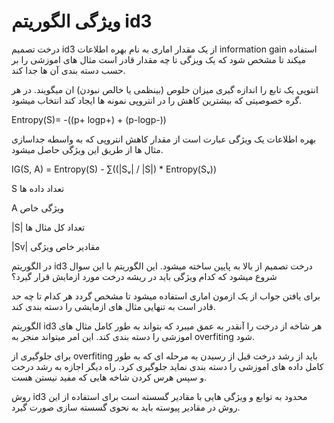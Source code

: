 # ویژگی الگوریتم id3

درخت تصمیم id3 از یک مقدار اماری به نام بهره اطلاعات information gain استفاده میکند تا مشخص شود که یک ویزگی تا چه مقدار قادر است مثال های اموزشی را بر حسب دسته بندی آن ها جدا کند.

انتوپی یک تابع را اندازه گیری میزان خلوص (بینظمی یا خالص نبودن) ان میگویند. در هر گره خصوصیتی که بیشترین کاهش را در انتروپی نمونه ها ایجاد کند انتخاب میشود.

Entropy(S)= -((p+ logp+) + (p-logp-))

بهره اطلاعات یک ویژگی عبارت است از مقدار کاهش انتروپی که به واسطه جداسازی مثال ها از طریق این ویژگی حاصل میشود.

IG(S, A) = Entropy(S) - ∑((|Sᵥ| / |S|) * Entropy(Sᵥ))
 
 S تعداد داده ها 
 
 A ویژگی خاص
 
 |S| تعداد کل مثال ها
 
 |Sv| مقادیر خاص ویژگی

در الگوریتم id3 درخت تصمیم از بالا به پایین ساخته میشود. این الگوریتم با این سوال شروع میشود که کدام ویژگی باید در ریشه درخت مورد ازمایش قرار گیرد؟

برای یافتن جواب از یک ازمون اماری استفاده میشود تا مشخص گردد هر کدام تا چه حد قادر است به تنهایی مثال های ازمایشی را دسته بندی کند.

الگوریتم id3 هر شاخه از درخت را آنقدر به عمق میبرد که بتواند به طور کامل مثال های اموزشی را دسته بندی کند. این امر میتواند منجر به overfiting شود.

برای جلوگیری از overfiting باید از رشد درخت قبل از رسیدن به مرحله ای که به طور کامل داده های اموزشی را دسته بندی نماید جلوگیری کرد.  راه دیگر اجازه به رشد درخت و سپس هرس کردن شاخه هایی که مفید نیستن هست.

روش id3 محدود به توابع و ویژگی هایی با مقادیر گسسته است برای استفاده از این روش در مقادیر پیوسته باید به نحوی گسسته سازی صورت گیرد.
